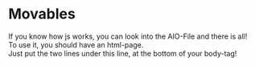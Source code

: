 # Movables
If you know how js works, you can look into the AIO-File and there is all!
<br/>
To use it, you should have an html-page.
<br/>
Just put the two lines under this line, at the bottom of your body-tag!
<br/>
<br/>
<script src="https://raw.githubusercontent.com/CuzImBisonratte/Movables/main/main.js?token=AL63QYLIL3HX3UBQ5FMBULDAHDEOG">
<br/>
<style src="https://raw.githubusercontent.com/CuzImBisonratte/Movables/main/style.css?token=AL63QYK4YJX5TVOFKGFNZPDAHDEQM"></style>
<br/>
  <br/>
<br/>  
  
# Store Scripts Local
If you want to have the Scripts locally, just go into both files and copy all to your files OR download the Repo and use the files!
